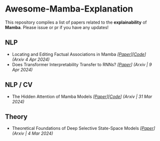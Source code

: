 # Awesome-Mamba-Explanation
This repository compiles a list of papers related to the **explainability** of **Mamba**. Please issue or pr if you have any updates!
## NLP
- Locating and Editing Factual Associations in Mamba *[[Paper](https://arxiv.org/abs/2404.03646)][[Code](https://github.com/arnab-api/romba)] (Arxiv 4 Apr 2024)*
- Does Transformer Interpretability Transfer to RNNs? *[[Paper](https://arxiv.org/abs/2404.05971)] (Arxiv | 9 Apr 2024)*
## NLP / CV
- The Hidden Attention of Mamba Models *[[Paper](https://arxiv.org/abs/2403.01590)][[Code](https://github.com/AmeenAli/HiddenMambaAttn)] (Arxiv | 31 Mar 2024)*
## Theory
- Theoretical Foundations of Deep Selective State-Space Models *[[Paper](https://arxiv.org/abs/2402.19047)] (Arxiv | 4 Mar 2024)*
